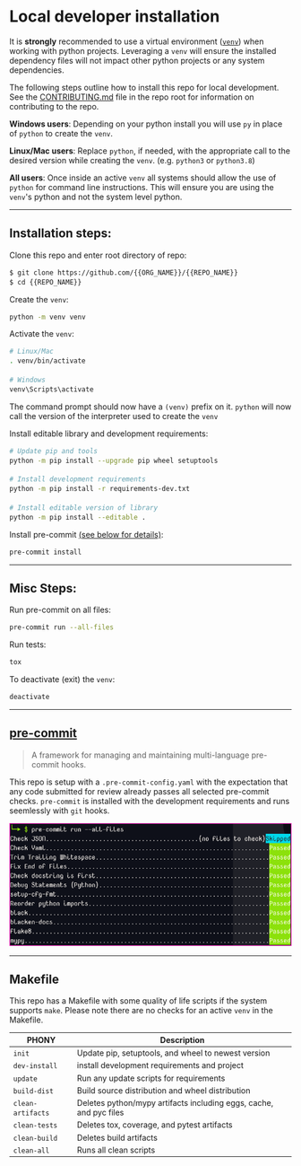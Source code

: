 # Local developer installation

It is **strongly** recommended to use a virtual environment ([`venv`](https://docs.python.org/3/library/venv.html)) when working with python projects. Leveraging a `venv` will ensure the installed dependency files will not impact other python projects or any system dependencies.

The following steps outline how to install this repo for local development. See the [CONTRIBUTING.md](../CONTRIBUTING.md) file in the repo root for information on contributing to the repo.

**Windows users**: Depending on your python install you will use `py` in place of `python` to create the `venv`.

**Linux/Mac users**: Replace `python`, if needed, with the appropriate call to the desired version while creating the `venv`. (e.g. `python3` or `python3.8`)

**All users**: Once inside an active `venv` all systems should allow the use of `python` for command line instructions. This will ensure you are using the `venv`'s python and not the system level python.

---

## Installation steps:

Clone this repo and enter root directory of repo:

```bash
$ git clone https://github.com/{{ORG_NAME}}/{{REPO_NAME}}
$ cd {{REPO_NAME}}
```

Create the `venv`:

```bash
python -m venv venv
```

Activate the `venv`:

```bash
# Linux/Mac
. venv/bin/activate

# Windows
venv\Scripts\activate
```

The command prompt should now have a `(venv)` prefix on it. `python` will now call the version of the interpreter used to create the `venv`

Install editable library and development requirements:

```bash
# Update pip and tools
python -m pip install --upgrade pip wheel setuptools

# Install development requirements
python -m pip install -r requirements-dev.txt

# Install editable version of library
python -m pip install --editable .
```

Install pre-commit [(see below for details)](#pre-commit):

```bash
pre-commit install
```

---
## Misc Steps:

Run pre-commit on all files:

```bash
pre-commit run --all-files
```

Run tests:

```bash
tox
```

To deactivate (exit) the `venv`:
```bash
deactivate
```

---

## [pre-commit](https://pre-commit.com)

> A framework for managing and maintaining multi-language pre-commit hooks.

This repo is setup with a `.pre-commit-config.yaml` with the expectation that any code submitted for review already passes all selected pre-commit checks. `pre-commit` is installed with the development requirements and runs seemlessly with `git` hooks.

![pre-commit.png](pre-commit.png)

---

## Makefile

This repo has a Makefile with some quality of life scripts if the system supports `make`.  Please note there are no checks for an active `venv` in the Makefile.

|PHONY|Description|
|--|--|
| `init` | Update pip, setuptools, and wheel to newest version |
| `dev-install` | install development requirements and project |
| `update` | Run any update scripts for requirements |
| `build-dist` | Build source distribution and wheel distribution |
| `clean-artifacts` | Deletes python/mypy artifacts including eggs, cache, and pyc files |
| `clean-tests` | Deletes tox, coverage, and pytest artifacts |
| `clean-build` | Deletes build artifacts |
| `clean-all` | Runs all clean scripts |
